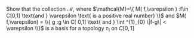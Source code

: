 Show that the collection $\mathcal{M}$, where $\mathcal{M}=\\{ M( f,\varepsilon ) :f\in C[0,1] \text{and } \varepsilon \text{ is a positive real number\} \\}$ and $M( f,\varepsilon) = \\{ g :g \in C[ 0,1] \text{ and } \int ^{1}_{0} \|f-g\| < \varepsilon \\}$ is a basis for a topology $\tau_1$ on $C[0, 1]$

